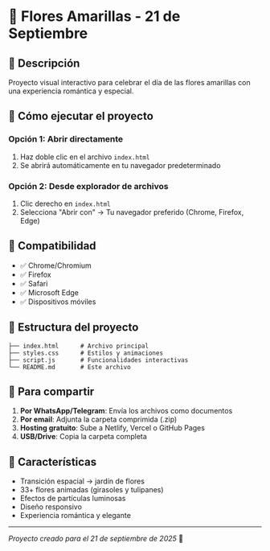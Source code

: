 # 🌻 Flores Amarillas - 21 de Septiembre

## 📖 Descripción
Proyecto visual interactivo para celebrar el día de las flores amarillas con una experiencia romántica y especial.

## 🚀 Cómo ejecutar el proyecto

### Opción 1: Abrir directamente
1. Haz doble clic en el archivo `index.html`
2. Se abrirá automáticamente en tu navegador predeterminado

### Opción 2: Desde explorador de archivos
1. Clic derecho en `index.html`
2. Selecciona "Abrir con" → Tu navegador preferido (Chrome, Firefox, Edge)

## 📱 Compatibilidad
- ✅ Chrome/Chromium
- ✅ Firefox
- ✅ Safari
- ✅ Microsoft Edge
- ✅ Dispositivos móviles

## 📁 Estructura del proyecto
```
├── index.html      # Archivo principal
├── styles.css      # Estilos y animaciones
├── script.js       # Funcionalidades interactivas
└── README.md       # Este archivo
```

## 💌 Para compartir
1. **Por WhatsApp/Telegram**: Envía los archivos como documentos
2. **Por email**: Adjunta la carpeta comprimida (.zip)
3. **Hosting gratuito**: Sube a Netlify, Vercel o GitHub Pages
4. **USB/Drive**: Copia la carpeta completa

## 🎉 Características
- Transición espacial → jardín de flores
- 33+ flores animadas (girasoles y tulipanes)
- Efectos de partículas luminosas
- Diseño responsivo
- Experiencia romántica y elegante

---
*Proyecto creado para el 21 de septiembre de 2025* 💛